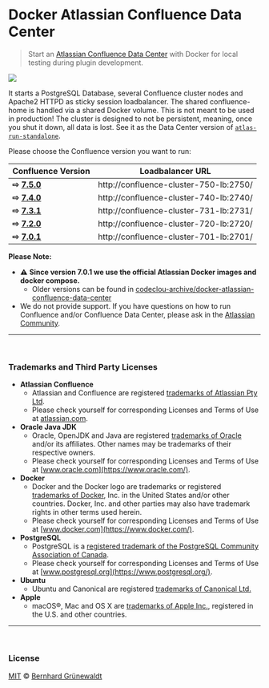 # Docker Atlassian Confluence Data Center

> Start an [Atlassian Confluence Data Center](https://de.atlassian.com/enterprise/data-center) with Docker for local testing during plugin development.

[![](https://codeclou.github.io/docker-atlassian-confluence-data-center/img/github-product-logo-docker-atlassian-confluence.png)](https://github.com/codeclou/docker-atlassian-confluence-data-center)

It starts a PostgreSQL Database, several Confluence cluster nodes and Apache2 HTTPD as sticky session loadbalancer. The shared confluence-home is handled via a shared Docker volume. This is not meant to be used in production! The cluster is designed to not be persistent, meaning, once you shut it down, all data is lost. See it as the Data Center version of [`atlas-run-standalone`](https://developer.atlassian.com/docs/developer-tools/working-with-the-sdk/command-reference/atlas-run-standalone).

Please choose the Confluence version you want to run:

| Confluence Version                                                                                            | Loadbalancer URL                       |
| ------------------------------------------------------------------------------------------------------------- | -------------------------------------- |
| **⇨ [7.5.0](https://github.com/codeclou/docker-atlassian-confluence-data-center/tree/master/versions/7.5.0)** | http://confluence-cluster-750-lb:2750/ |
| **⇨ [7.4.0](https://github.com/codeclou/docker-atlassian-confluence-data-center/tree/master/versions/7.4.0)** | http://confluence-cluster-740-lb:2740/ |
| **⇨ [7.3.1](https://github.com/codeclou/docker-atlassian-confluence-data-center/tree/master/versions/7.3.1)** | http://confluence-cluster-731-lb:2731/ |
| **⇨ [7.2.0](https://github.com/codeclou/docker-atlassian-confluence-data-center/tree/master/versions/7.2.0)** | http://confluence-cluster-720-lb:2720/ |
| **⇨ [7.0.1](https://github.com/codeclou/docker-atlassian-confluence-data-center/tree/master/versions/7.0.1)** | http://confluence-cluster-701-lb:2701/ |

**Please Note:**

- :warning: **Since version 7.0.1 we use the official Atlassian Docker images and docker compose.**
  - Older versions can be found in [codeclou-archive/docker-atlassian-confluence-data-center](https://github.com/codeclou-archive/docker-atlassian-confluence-data-center)
- We do not provide support. If you have questions on how to run Confluence and/or Confluence Data Center, please ask in the
  [Atlassian Community](https://community.atlassian.com/).

---

&nbsp;

### Trademarks and Third Party Licenses

- **Atlassian Confluence**
  - Atlassian and Confluence are registered [trademarks of Atlassian Pty Ltd](https://de.atlassian.com/legal/trademark).
  - Please check yourself for corresponding Licenses and Terms of Use at [atlassian.com](https://atlassian.com).
- **Oracle Java JDK**
  - Oracle, OpenJDK and Java are registered [trademarks of Oracle](https://www.oracle.com/legal/trademarks.html) and/or its affiliates. Other names may be trademarks of their respective owners.
  - Please check yourself for corresponding Licenses and Terms of Use at [www.oracle.com](https://www.oracle.com/).
- **Docker**
  - Docker and the Docker logo are trademarks or registered [trademarks of Docker](https://www.docker.com/trademark-guidelines), Inc. in the United States and/or other countries. Docker, Inc. and other parties may also have trademark rights in other terms used herein.
  - Please check yourself for corresponding Licenses and Terms of Use at [www.docker.com](https://www.docker.com/).
- **PostgreSQL**
  - PostgreSQL is a [registered trademark of the PostgreSQL Community Association of Canada](https://wiki.postgresql.org/wiki/Trademark_Policy).
  - Please check yourself for corresponding Licenses and Terms of Use at [www.postgresql.org](https://www.postgresql.org/).
- **Ubuntu**
  - Ubuntu and Canonical are registered [trademarks of Canonical Ltd.](https://www.ubuntu.com/legal/short-terms)
- **Apple**
  - macOS®, Mac and OS X are [trademarks of Apple Inc.](http://www.apple.com/legal/intellectual-property/trademark/appletmlist.html), registered in the U.S. and other countries.

---

&nbsp;

### License

[MIT](https://github.com/codeclou/docker-atlassian-confluence-data-center/blob/master/LICENSE) © [Bernhard Grünewaldt](https://github.com/clouless)
